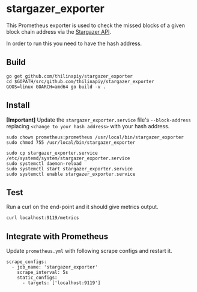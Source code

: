 # stargazer_exporter

This Prometheus exporter is used to check the missed blocks of a given block chain address via the [Stargazer API](https://app.swaggerhub.com/apis-docs/Slamper/Stargazer/1.0.0#/Validators/GetValidatorMissesGrouped).

In order to run this you need to have the hash address.

## Build

```
go get github.com/thilinapiy/stargazer_exporter
cd $GOPATH/src/github.com/thilinapiy/stargazer_exporter
GOOS=linux GOARCH=amd64 go build -v .
```

## Install

**[Important]** Update the `stargazer_exporter.service` file's `--block-address` replacing `<change to your hash address>` with your hash address.

```
sudo chown prometheus:prometheus /usr/local/bin/stargazer_exporter
sudo chmod 755 /usr/local/bin/stargazer_exporter

sudo cp stargazer_exporter.service /etc/systemd/system/stargazer_exporter.service
sudo systemctl daemon-reload
sudo systemctl start stargazer_exporter.service
sudo systemctl enable stargazer_exporter.service
```

## Test

Run a curl on the end-point and it should give metrics output.

```
curl localhost:9119/metrics
```

## Integrate with Prometheus

Update `prometheus.yml` with following scrape configs and restart it.

```
scrape_configs:
  - job_name: 'stargazer_exporter'
    scrape_interval: 5s
    static_configs:
      - targets: ['localhost:9119'] 

```

